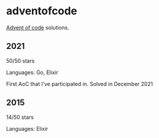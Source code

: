 # adventofcode

[Advent of code](https://adventofcode.com/) solutions.

## 2021

50/50 stars

Languages: Go, Elixir

First AoC that I've participated in. Solved in December 2021

## 2015

14/50 stars

Languages: Elixir

